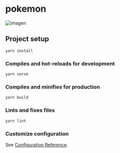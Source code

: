 # pokemon


![imagen](https://github.com/Novaversocl/Pokedex/assets/95386670/b70b229a-cd93-4ff4-a544-ff0a2d9d24e8)



## Project setup
```
yarn install
```

### Compiles and hot-reloads for development
```
yarn serve
```

### Compiles and minifies for production
```
yarn build
```

### Lints and fixes files
```
yarn lint
```

### Customize configuration
See [Configuration Reference](https://cli.vuejs.org/config/).
